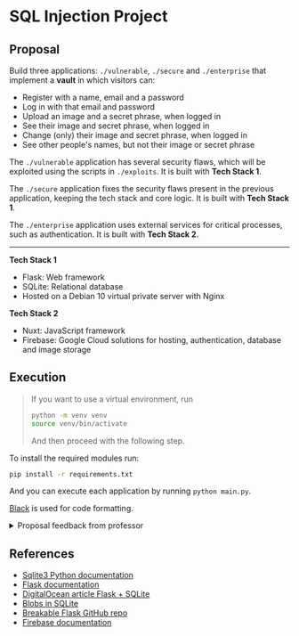 # SQL Injection Project

## Proposal
Build three applications: `./vulnerable`,  `./secure` and `./enterprise` that implement a **vault** in which visitors can:
 - Register with a name, email and a password
 - Log in with that email and password
 - Upload an image and a secret phrase, when logged in
 - See their image and secret phrase, when logged in
 - Change (only) their image and secret phrase, when logged in
 - See other people's names, but not their image or secret phrase

The `./vulnerable` application has several security flaws, which will be exploited using the scripts in `./exploits`. It is built with **Tech Stack 1**.

The `./secure` application fixes the security flaws present in the previous application, keeping the tech stack and core logic. It is built with **Tech Stack 1**.

The `./enterprise` application uses external services for critical processes, such as authentication. It is built with **Tech Stack 2**.

---

**Tech Stack 1**
 - Flask: Web framework
 - SQLite: Relational database
 - Hosted on a Debian 10 virtual private server with Nginx

**Tech Stack 2**
 - Nuxt: JavaScript framework
 - Firebase: Google Cloud solutions for hosting, authentication, database and image storage

## Execution

> If you want to use a virtual environment, run
> ```bash
> python -m venv venv
> source venv/bin/activate
> ```
> And then proceed with the following step.

To install the required modules run:
```bash
pip install -r requirements.txt
```

And you can execute each application by running `python main.py`.

[Black](https://github.com/python/black) is used for code formatting.

<details>
<summary>Proposal feedback from professor</summary>
Caro Nicholas e restantes elementos do grupo,

Obrigado pelo e-mail com a proposta de tema.

SQL injection (de entre as várias vulnerabilidades inerentes a validação de inputs imprópria/inexistente), é um tópico relativamente simples mas que pode dar um trabalho interessante.

Fazer o trabalho em três passos (construção de aplicação vulnerável, exploração das vulnerabilidades, e correção/mitigação) é uma abordagem comum e aceitável.

Se virem o SEED Labs focado em SQLi, p.ex, irão encontrar uma abordagem semelhante lá também.

Posso deixar algumas sugestões de tópicos que podem pesquisar e eventualmente acrescentar ao vosso trabalho:

 - Explorar Web Application Firewalls (WAFs), especialmente se tiverem em consideração TLS/HTTPS -- são ferramentas muito comuns, e são úteis p.ex. quando não temos acesso a corrigir o código vulnerável. Também são úteis para detetar utilizadores que estejam a tentar fazer SQLi.

 - Se mantiverem a escolha de tecnologias que mencionaram também podem fazer um trabalho mais abrangente, não focado apenas em SQLi mas também noutras vulnerabilidades comuns em aplicações Flask (code injection, SSTI, etc. -- p.ex. https://github.com/stephenbradshaw/breakableflask) e eventual mitigação.

 - Se quiserem testar diferentes técnicas de SQLi, podem também inspirar-se em algo tipo DVWA (https://github.com/digininja/DVWA) e eventualmente usar ferramentas de ataque automatizadas.

Claro que as sugestões também dependem do progresso que forem fazendo ao longo das semanas, e dos tópicos que mais despertarem o vosso interesse.
</details>

## References
 - [Sqlite3 Python documentation](https://docs.python.org/3/library/sqlite3.html)
 - [Flask documentation](https://flask.palletsprojects.com/en/2.2.x/)
 - [DigitalOcean article Flask + SQLite](https://www.digitalocean.com/community/tutorials/how-to-use-an-sqlite-database-in-a-flask-application)
 - [Blobs in SQLite](https://stackoverflow.com/questions/51301395/how-to-store-a-jpg-in-an-sqlite-database-with-python)
 - [Breakable Flask GitHub repo](https://github.com/stephenbradshaw/breakableflask)
 - [Firebase documentation](https://firebase.google.com/docs)
